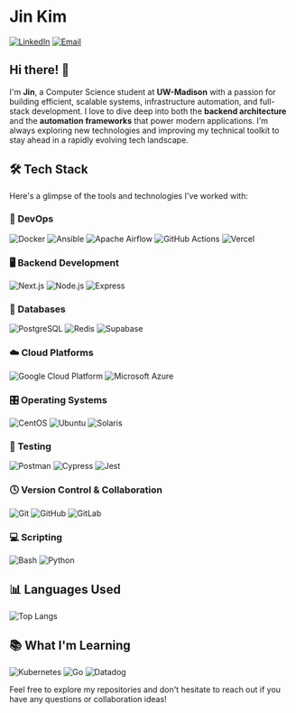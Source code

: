 # Jin Kim

[![LinkedIn](https://img.shields.io/badge/LinkedIn-Profile-blue)](http://linkedin.com/in/jinkimcs)
[![Email](https://img.shields.io/badge/Email-Contact-red)](mailto:jinkimcs@gmail.com)

## Hi there! 👋

I'm **Jin**, a Computer Science student at **UW-Madison** with a passion for building efficient, scalable systems, infrastructure automation, and full-stack development. I love to dive deep into both the **backend architecture** and the **automation frameworks** that power modern applications. I'm always exploring new technologies and improving my technical toolkit to stay ahead in a rapidly evolving tech landscape.

## 🛠️ Tech Stack

Here's a glimpse of the tools and technologies I've worked with:

### 🔧 DevOps

![Docker](https://img.shields.io/badge/-Docker-2496ED?style=flat-square&logo=docker&logoColor=white)
![Ansible](https://img.shields.io/badge/-Ansible-EE0000?style=flat-square&logo=ansible&logoColor=white)
![Apache Airflow](https://img.shields.io/badge/-Apache%20Airflow-017CEE?style=flat-square&logo=apache-airflow&logoColor=white)
![GitHub Actions](https://img.shields.io/badge/-GitHub_Actions-2088FF?style=flat-square&logo=github-actions&logoColor=white)
![Vercel](https://img.shields.io/badge/-Vercel-000000?style=flat-square&logo=vercel&logoColor=white)

### 🖥️ Backend Development

![Next.js](https://img.shields.io/badge/-Next.js-000000?style=flat-square&logo=next.js&logoColor=white)
![Node.js](https://img.shields.io/badge/-Node.js-339933?style=flat-square&logo=node.js&logoColor=white)
![Express](https://img.shields.io/badge/-Express-000000?style=flat-square&logo=express&logoColor=white)

### 💾 Databases

![PostgreSQL](https://img.shields.io/badge/-PostgreSQL-336791?style=flat-square&logo=postgresql&logoColor=white)
![Redis](https://img.shields.io/badge/-Redis-DC382D?style=flat-square&logo=redis&logoColor=white)
![Supabase](https://img.shields.io/badge/-Supabase-3ECF8E?style=flat-square&logo=supabase&logoColor=white)

### ☁️ Cloud Platforms

![Google Cloud Platform](https://img.shields.io/badge/-Google_Cloud_Platform-1a73e8?style=flat-square&logo=google-cloud&logoColor=white)
![Microsoft Azure](https://img.shields.io/badge/-Microsoft_Azure-0089D6?style=flat-square&logo=microsoft-azure&logoColor=white)

### 🎛️ Operating Systems

![CentOS](https://img.shields.io/badge/-CentOS-262577?style=flat-square&logo=centos&logoColor=white)
![Ubuntu](https://img.shields.io/badge/-Ubuntu-E95420?style=flat-square&logo=ubuntu&logoColor=white)
![Solaris](https://img.shields.io/badge/-Solaris-F80000?style=flat-square&logo=oracle&logoColor=white)

### 🧪 Testing

![Postman](https://img.shields.io/badge/-Postman-FF6C37?style=flat-square&logo=postman&logoColor=white)
![Cypress](https://img.shields.io/badge/-Cypress-17202C?style=flat-square&logo=cypress&logoColor=white)
![Jest](https://img.shields.io/badge/-Jest-C21325?style=flat-square&logo=jest&logoColor=white)

### 🕓 Version Control & Collaboration

![Git](https://img.shields.io/badge/-Git-F05032?style=flat-square&logo=git&logoColor=white)
![GitHub](https://img.shields.io/badge/-GitHub-181717?style=flat-square&logo=github&logoColor=white)
![GitLab](https://img.shields.io/badge/-GitLab-FCA121?style=flat-square&logo=gitlab&logoColor=white)

### 💻 Scripting

![Bash](https://img.shields.io/badge/-Bash-4EAA25?style=flat-square&logo=gnu-bash&logoColor=white)
![Python](https://img.shields.io/badge/-Python-3776AB?style=flat-square&logo=python&logoColor=white)

## 📊 Languages Used

![Top Langs](https://github-readme-stats-pied-one-88.vercel.app/api/top-langs/?username=imnotjin&layout=compact&theme=radical&hide=assembly,SWIG,Makefile,Shell,Jupyter%20Notebook)

## 📚 What I'm Learning

![Kubernetes](https://img.shields.io/badge/-Kubernetes-326CE5?style=flat-square&logo=kubernetes&logoColor=white)
![Go](https://img.shields.io/badge/-Go-00ADD8?style=flat-square&logo=go&logoColor=white)
![Datadog](https://img.shields.io/badge/-Datadog-632CA6?style=flat-square&logo=datadog&logoColor=white)

Feel free to explore my repositories and don't hesitate to reach out if you have any questions or collaboration ideas!
